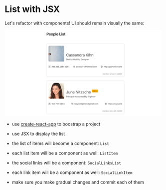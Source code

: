 # List with JSX

Let's refactor with components! UI should remain visually the same:

![example](example.png)

* use [create-react-app](https://create-react-app.dev/docs/getting-started) to boostrap a project
* use JSX to display the list

* the list of items will become a component: `List`
* each list item will be a component as well: `ListItem`
* the social links will be a component: `SocialLinksList`
* each link item will be a component as well: `SocialLinkItem`
* make sure you make gradual changes and commit each of them

